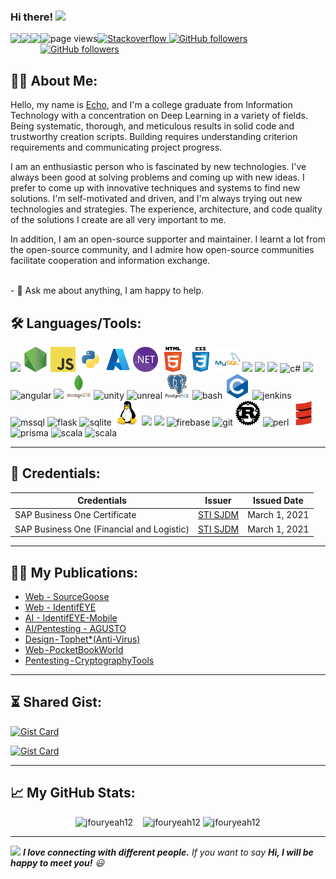### Hi there! <img src="https://media.giphy.com/media/hvRJCLFzcasrR4ia7z/giphy.gif" height="25">

<a href="https://www.facebook.com/echo.estares/">
  <img align="left" src="https://img.shields.io/badge/Facebook-1877F2?style=for-the-badge&logo=facebook&logoColor=white" height=25>
<a href="https://stackoverflow.com/users/14049152/jericho?tab=profile">
  <img alt="Stackoverflow" src="https://img.shields.io/badge/-Stackoverflow-FE7A16?style=for-the-badge&logo=stack-overflow&logoColor=white" height=25>
<a href="https://twitter.com/jerichoybanez36">
  <img align="left" src="https://img.shields.io/badge/twitter-%231DA1F2.svg?&style=for-the-badge&logo=twitter&logoColor=white" height=25>
</a>
  
<a href="https://www.linkedin.com/in/jericho-estares-883837218/">
  <img align="left" src="https://img.shields.io/badge/linkedin-%230077B5.svg?&style=for-the-badge&logo=linkedin&logoColor=white" height=25>
</a> 

<a href="https://github.com/jfouryeah12?tab=followers">
  <img alt="GitHub followers" src="https://img.shields.io/github/followers/jfouryeah12?color=green&logo=github">
</a>
<a href="https://github.com/jfouryeah12?tab=repositories">
  <img align="left" src="https://komarev.com/ghpvc/?username=jfouryeah12" alt="page views" />
</a>
<a href="https://github.com/jfouryeah12?tab=stars">
  <img alt="GitHub followers" src="https://img.shields.io/github/stars/jfouryeah12?color=yellow&logo=github">
</a>

<br />

## 👨‍💻 About Me:

Hello, my name is [Echo](https://github.com/jfouryeah12?tab=repositories), and I'm a college graduate from Information Technology with a concentration on Deep Learning in a variety of fields. Being systematic, thorough, and meticulous results in solid code and trustworthy creation scripts. Building requires understanding criterion requirements and communicating project progress.

I am an enthusiastic person who is fascinated by new technologies. I've always been good at solving problems and coming up with new ideas. I prefer to come up with innovative techniques and systems to find new solutions. I'm self-motivated and driven, and I'm always trying out new technologies and strategies. The experience, architecture, and code quality of the solutions I create are all very important to me.

In addition, I am an open-source supporter and maintainer. I learnt a lot from the open-source community, and I admire how open-source communities facilitate cooperation and information exchange.

  
  <!--<img align="right" alt="GIF" src="https://github.com/jfouryeah12/jfouryeah12/blob/main/computerEcho.gif" width="500" height="320" />-->
  <br>
- 💬 Ask me about anything, I am happy to help.
<br />

## 🛠️ Languages/Tools:

<p>
<img height="40" src="https://user-images.githubusercontent.com/9147189/132085524-15175cb6-82a2-4337-a524-1e191200fb54.png"> <!--Java-->
<img height="40" src="https://raw.githubusercontent.com/github/explore/80688e429a7d4ef2fca1e82350fe8e3517d3494d/topics/nodejs/nodejs.png"> <!--Node JS-->
<img height="40" src="https://raw.githubusercontent.com/github/explore/80688e429a7d4ef2fca1e82350fe8e3517d3494d/topics/javascript/javascript.png"> <!--Java Script-->
<img height="40"  src="https://raw.githubusercontent.com/github/explore/80688e429a7d4ef2fca1e82350fe8e3517d3494d/topics/python/python.png"> <!--Python-->
<img height="40" src="https://raw.githubusercontent.com/github/explore/eaef8552d8b082ffafe2bfc8a5023d47da904aac/topics/azure/azure.png"> <!--Azure-->
<img height="40" src="https://raw.githubusercontent.com/github/explore/93d8a67084f94b2a444e510199a6e7622e5b09a3/topics/dotnet/dotnet.png"> <!--dotnet-->
<img height="40" src="https://raw.githubusercontent.com/github/explore/80688e429a7d4ef2fca1e82350fe8e3517d3494d/topics/html/html.png"> <!--html-->
<img height="40" src="https://raw.githubusercontent.com/github/explore/80688e429a7d4ef2fca1e82350fe8e3517d3494d/topics/css/css.png"> <!--css-->
<img src="https://raw.githubusercontent.com/devicons/devicon/master/icons/mysql/mysql-original-wordmark.svg" alt="mysql" width="40" height="40"/> <!--mysql-->
<img height="40" src="https://repository-images.githubusercontent.com/154894138/2baa3800-6439-11e9-8087-ed48821d8e04"><!--Cobol-->
<img height="40" src="https://upload.wikimedia.org/wikipedia/commons/thumb/1/18/ISO_C%2B%2B_Logo.svg/1200px-ISO_C%2B%2B_Logo.svg.png"> <!--C++-->
<img height="40" src="https://www.easyredmine.com/ER/media/images/articles/p14/f2596/logo.png"> <!--Ruby-->
<img height="40" src="https://upload.wikimedia.org/wikipedia/commons/4/4f/Csharp_Logo.png" alt="c#" width="40" height="40"> <!--C#-->
<img height="40" src="https://upload.wikimedia.org/wikipedia/commons/thumb/9/9a/Visual_Studio_Code_1.35_icon.svg/2048px-Visual_Studio_Code_1.35_icon.svg.png"> <!--VSC-->
<img src="https://angular.io/assets/images/logos/angular/angular.svg" alt="angular" width="40" height="40"/> <!--angular-->
<img height="40" src="https://1000logos.net/wp-content/uploads/2020/08/Visual-Studio-Logo.png"> <!--VS-->
<img src="https://raw.githubusercontent.com/devicons/devicon/master/icons/mongodb/mongodb-original-wordmark.svg" alt="mongodb" width="40" height="40"/> <!--MDB-->
<img src="https://www.vectorlogo.zone/logos/unity3d/unity3d-icon.svg" alt="unity" width="40" height="40"/>  <!--unity-->
<img src="https://raw.githubusercontent.com/kenangundogan/fontisto/036b7eca71aab1bef8e6a0518f7329f13ed62f6b/icons/svg/brand/unreal-engine.svg" alt="unreal" width="40" height="40">  <!--UE-->
<!--<img src="https://www.vectorlogo.zone/logos/opencv/opencv-icon.svg" alt="opencv" width="40" height="40"> <!--OpenCV-->
<!--<img src="https://www.vectorlogo.zone/logos/tensorflow/tensorflow-icon.svg" alt="tensorflow" width="40" height="40"> -->
<img src="https://raw.githubusercontent.com/devicons/devicon/master/icons/postgresql/postgresql-original-wordmark.svg" alt="postgresql" width="40" height="40"/> <!--Postgresql--> 
<img src="https://www.vectorlogo.zone/logos/gnu_bash/gnu_bash-icon.svg" alt="bash" width="40" height="40"/> <!--gnubash-->
<img src="https://raw.githubusercontent.com/devicons/devicon/master/icons/c/c-original.svg" alt="c" width="40" height="40"/><!--C-->
<img src="https://www.vectorlogo.zone/logos/jenkins/jenkins-icon.svg" alt="jenkins" width="40" height="40"/> <!--jenkins-->
<img src="https://www.svgrepo.com/show/303229/microsoft-sql-server-logo.svg" alt="mssql" width="40" height="40"/> <!--sqlServer-->
<img src="https://www.vectorlogo.zone/logos/pocoo_flask/pocoo_flask-icon.svg" alt="flask" width="40" height="40"/> <!--flask-->
<img src="https://www.vectorlogo.zone/logos/sqlite/sqlite-icon.svg" alt="sqlite" width="40" height="40"/> <!--sqllite-->
<img src="https://raw.githubusercontent.com/devicons/devicon/master/icons/linux/linux-original.svg" alt="linux" width="40" height="40"/> <!--Linux--> 
<img height="40" src="https://mir-s3-cdn-cf.behance.net/project_modules/disp/a9326d72465217.5be8ae1c0a8a7.png"> <!--AS-->
<img height="40" src="https://upload.wikimedia.org/wikipedia/commons/thumb/a/ae/Github-desktop-logo-symbol.svg/2048px-Github-desktop-logo-symbol.svg.png"> <!--Git Desktop-->
<img src="https://www.vectorlogo.zone/logos/firebase/firebase-icon.svg" alt="firebase" width="40" height="40"/> <!--Firebase-->
<img src="https://www.vectorlogo.zone/logos/git-scm/git-scm-icon.svg" alt="git" width="40" height="40"/> <!--Git Bash-->
<img src="https://raw.githubusercontent.com/devicons/devicon/master/icons/rust/rust-plain.svg" alt="rust" width="40" height="40"/> <!--Rust-->
<img src="https://api.iconify.design/logos-perl.svg" alt="perl" width="40" height="40"/> <!--Perl-->
<img src="https://raw.githubusercontent.com/devicons/devicon/master/icons/scala/scala-original.svg" alt="scala" width="40" height="40"/> <!--Scala-->
<img src="https://prismalens.vercel.app/header/logo-dark.svg" alt="prisma" width="50" height="50"/> <!--Prisma-->
<img src="https://www.convex.dev/og_image_twitter.png" alt="scala" width="40" height="40"/> <!--Convex-->
  <img src="https://media.licdn.com/dms/image/D560BAQHwqwrfFx1VWQ/company-logo_200_200/0/1665181308480?e=2147483647&v=beta&t=iMYIiUyWgAE58Hgtt4BPkmJNPXBK_8VqfiWod6gwz44" alt="scala" width="40" height="40"/> <!--Clerk-->
</p>
<hr>


## 🥇 Credentials:
| Credentials | Issuer | Issued Date |
| ------------ | ------------ | ------------ |
| SAP Business One Certificate | [STI SJDM](https://www.facebook.com/sjdelmonte.sti.edu) | March 1, 2021 |
| SAP Business One (Financial and Logistic) | [STI SJDM](https://www.facebook.com/sjdelmonte.sti.edu) | March 1, 2021 |
<hr>

<!--## 🏆 Honors and Awards:

| Honor/Award | Issuer | Link | Date |
| ------------ | ------------ | ------------ | ------------ |
| ?? | [??]("???") | [???]("???") | ??? |
<hr>-->

## ✍🏻 My Publications:

<!-- BLOG-POST-LIST:START -->

- [Web - SourceGoose](https://source-goose-official.vercel.app/)
- [Web - IdentifEYE](https://identifeyeph.web.app/)
- [AI - IdentifEYE-Mobile](https://identifeyeph.web.app/dl-page/download.html)
- [AI/Pentesting - AGUSTO](https://github.com/jfouryeah12/AGUSTO)
- [Design - Tophet*(Anti-Virus)](https://github.com/jfouryeah12/Tophet)
- [Web - PocketBookWorld](http://pocketbookworld.rf.gd/?i=1)
- [Pentesting - CryptographyTools](https://github.com/jfouryeah12/Cryptography-Tools)

<!-- BLOG-POST-LIST:END -->
<hr>

## ⏳ Shared Gist:

[![Gist Card](https://github-readme-stats.vercel.app/api/gist?id=29ec5c8b9536fe3f515d7cb8e830ba1b)](https://gist.github.com/jfouryeah12/29ec5c8b9536fe3f515d7cb8e830ba1b)

[![Gist Card](https://github-readme-stats.vercel.app/api/gist?id=be055ba0597d91df59c6e0360f3a3531)](https://gist.github.com/jfouryeah12/be055ba0597d91df59c6e0360f3a3531)

<!--END_SECTION:waka-->
<hr>

## 📈 My GitHub Stats:

<p  align="center"> 
  <img src="https://github-readme-stats.vercel.app/api?username=jfouryeah12&show_icons=true&theme=gotham" alt="jfouryeah12" />
  &nbsp;&nbsp;
  <img src="https://github-readme-stats.vercel.app/api/top-langs/?username=jfouryeah12&layout=compact&theme=gotham" alt="jfouryeah12" />
  <img src="https://github-profile-trophy.vercel.app/?username=jfouryeah12" alt="jfouryeah12" />
<p>
<hr>

<img src="https://c.tenor.com/zCEj81VKngEAAAAi/potato.gif" width="60"> <em><b>I love connecting with different people.</b> If you want to say <b>Hi, I will be happy to meet you!</b> 😃

